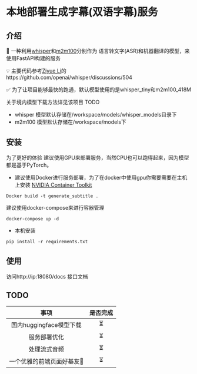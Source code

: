# 本地部署生成字幕(双语字幕)服务
## 介绍
🤖️ 一种利用[whisper](https://github.com/openai/whisper)和[m2m100](https://github.com/facebookresearch/fairseq/tree/main/examples/m2m_100)分别作为 语言转文字(ASR)和机器翻译的模型，来使用FastAPI构建的服务

💡 主要代码参考[Ziyue Li](https://github.com/feynlee)的https://github.com/openai/whisper/discussions/504

✅ 为了让项目能够最快的跑通，默认模型使用的是whisper_tiny和m2m100_418M

关于境内模型下载方法详见该项目 TODO

- whisper 模型默认存储在/workspace/models/whisper_models目录下
- m2m100 模型默认存储在/workspace/models下

## 安装

为了更好的体验 建议使用GPU来部署服务，当然CPU也可以跑得起来，因为模型都是基于PyTorch。

- 建议使用Docker进行服务部署，为了在docker中使用gpu你需要需要在主机上安装 [NVIDIA Container Toolkit](https://github.com/NVIDIA/nvidia-container-toolkit)

```shell
Docker build -t generate_subtitle .
```

建议使用docker-compose来进行容器管理

```
docker-compose up -d
```

- 本机安装

```
pip install -r requirements.txt
```

## 使用

访问http://ip:18080/docs 接口文档

## TODO

|           事项            | 是否完成 |
| :-----------------------: | :------: |
|  国内huggingface模型下载  |    ⏳     |
|       服务部署优化        |    ⏳     |
|       处理流式音频        |    ⏳     |
| 一个优雅的前端页面好基友👬 |    ⏳     |

